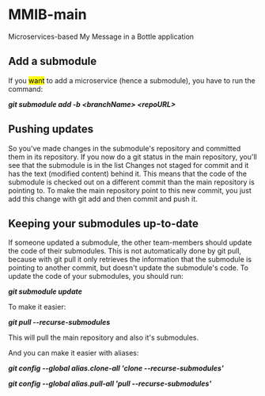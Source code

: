 # MMIB-main
Microservices-based My Message in a Bottle application

## Add a submodule
If you <mark>want</mark> to add a microservice (hence a submodule), you have to run the command:

***git submodule add -b \<branchName\> \<repoURL\>***

## Pushing updates
So you've made changes in the submodule's repository and committed them in its repository. If you now do a git status in the main repository, you'll see that the submodule is in the list Changes not staged for commit and it has the text (modified content) behind it. This means that the code of the submodule is checked out on a different commit than the main repository is pointing to. To make the main repository point to this new commit, you just add this change with git add and then commit and push it.

## Keeping your submodules up-to-date
If someone updated a submodule, the other team-members should update the code of their submodules. This is not automatically done by git pull, because with git pull it only retrieves the information that the submodule is pointing to another commit, but doesn't update the submodule's code. To update the code of your submodules, you should run:


***git submodule update***


To make it easier:


***git pull --recurse-submodules***


This will pull the main repository and also it's submodules.

And you can make it easier with aliases:


***git config --global alias.clone-all 'clone --recurse-submodules'***


***git config --global alias.pull-all 'pull --recurse-submodules'***

